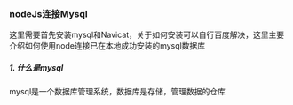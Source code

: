 ### nodeJs连接Mysql

这里需要首先安装mysql和Navicat，关于如何安装可以自行百度解决，这里主要介绍如何使用node连接已在本地成功安装的mysql数据库
##### 1. 什么是mysql
mysql是一个数据库管理系统，数据库是存储，管理数据的仓库